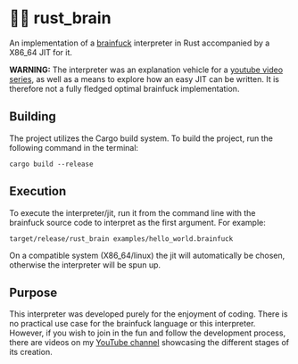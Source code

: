 # 🦀🧠 rust_brain

An implementation of a [brainfuck](https://en.wikipedia.org/wiki/Brainfuck) interpreter in Rust accompanied by a X86_64 JIT for it.

**WARNING:** The interpreter was an explanation vehicle for a [youtube video series](https://www.youtube.com/playlist?list=PLy68GuC77sURmAfuSedQYRxgG9ORG6MnP), as well as a means to explore how an easy JIT can be written. It is therefore not a fully fledged optimal brainfuck implementation.

## Building

The project utilizes the Cargo build system. To build the project, run the following command in the terminal:

```shell
cargo build --release
```

## Execution

To execute the interpreter/jit, run it from the command line with the brainfuck source code to interpret as the first argument. For example:

```shell
target/release/rust_brain examples/hello_world.brainfuck
```

On a compatible system (X86_64/linux) the jit will automatically be chosen, otherwise the interpreter will be spun up.

## Purpose

This interpreter was developed purely for the enjoyment of coding. There is no practical use case for the brainfuck language or this interpreter. However, if you wish to join in the fun and follow the development process, there are videos on my [YouTube channel](https://www.youtube.com/@MrJakob) showcasing the different stages of its creation.
